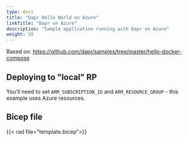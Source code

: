 ```yaml
---
type: docs
title: "Dapr Hello World on Azure"
linkTitle: "Dapr on Azure"
description: "Sample application running with Dapr on Azure"
weight: 50
---
```


Based on: https://github.com/dapr/samples/tree/master/hello-docker-compose

## Deploying to "local" RP

You'll need to set `ARM_SUBSCRIPTION_ID` and `ARM_RESOURCE_GROUP` - this example uses Azure resources.

## Bicep file

{{< rad file="template.bicep">}}